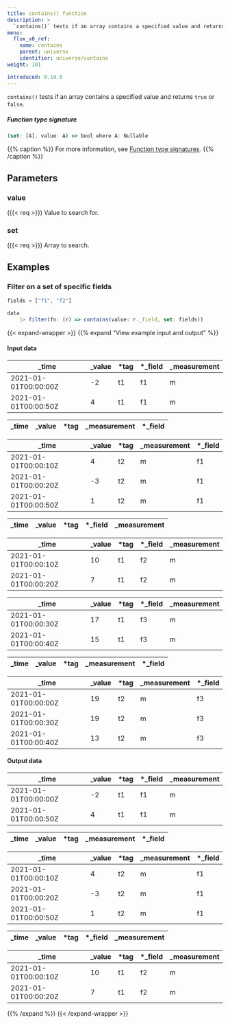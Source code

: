 ```yaml
---
title: contains() function
description: >
  `contains()` tests if an array contains a specified value and returns `true` or `false`.
menu:
  flux_v0_ref:
    name: contains
    parent: universe
    identifier: universe/contains
weight: 101

introduced: 0.19.0
---
```


<!------------------------------------------------------------------------------

IMPORTANT: This page was generated from comments in the Flux source code. Any
edits made directly to this page will be overwritten the next time the
documentation is generated. 

To make updates to this documentation, update the function comments above the
function definition in the Flux source code:

https://github.com/influxdata/flux/blob/master/stdlib/universe/universe.flux#L3565-L3565

Contributing to Flux: https://github.com/influxdata/flux#contributing
Fluxdoc syntax: https://github.com/influxdata/flux/blob/master/docs/fluxdoc.md

------------------------------------------------------------------------------->

`contains()` tests if an array contains a specified value and returns `true` or `false`.



##### Function type signature

```js
(set: [A], value: A) => bool where A: Nullable
```

{{% caption %}}
For more information, see [Function type signatures](/flux/v0/function-type-signatures/).
{{% /caption %}}

## Parameters

### value
({{< req >}})
Value to search for.



### set
({{< req >}})
Array to search.




## Examples

### Filter on a set of specific fields

```js
fields = ["f1", "f2"]

data
    |> filter(fn: (r) => contains(value: r._field, set: fields))

```

{{< expand-wrapper >}}
{{% expand "View example input and output" %}}

#### Input data

| _time                | _value  | *tag | *_field | _measurement  |
| -------------------- | ------- | ---- | ------- | ------------- |
| 2021-01-01T00:00:00Z | -2      | t1   | f1      | m             |
| 2021-01-01T00:00:50Z | 4       | t1   | f1      | m             |

| _time  | _value  | *tag | _measurement  | *_field |
| ------ | ------- | ---- | ------------- | ------- |

| _time                | _value  | *tag | _measurement  | *_field |
| -------------------- | ------- | ---- | ------------- | ------- |
| 2021-01-01T00:00:10Z | 4       | t2   | m             | f1      |
| 2021-01-01T00:00:20Z | -3      | t2   | m             | f1      |
| 2021-01-01T00:00:50Z | 1       | t2   | m             | f1      |

| _time  | _value  | *tag | *_field | _measurement  |
| ------ | ------- | ---- | ------- | ------------- |

| _time                | _value  | *tag | *_field | _measurement  |
| -------------------- | ------- | ---- | ------- | ------------- |
| 2021-01-01T00:00:10Z | 10      | t1   | f2      | m             |
| 2021-01-01T00:00:20Z | 7       | t1   | f2      | m             |

| _time                | _value  | *tag | *_field | _measurement  |
| -------------------- | ------- | ---- | ------- | ------------- |
| 2021-01-01T00:00:30Z | 17      | t1   | f3      | m             |
| 2021-01-01T00:00:40Z | 15      | t1   | f3      | m             |

| _time  | _value  | *tag | _measurement  | *_field |
| ------ | ------- | ---- | ------------- | ------- |

| _time                | _value  | *tag | _measurement  | *_field |
| -------------------- | ------- | ---- | ------------- | ------- |
| 2021-01-01T00:00:00Z | 19      | t2   | m             | f3      |
| 2021-01-01T00:00:30Z | 19      | t2   | m             | f3      |
| 2021-01-01T00:00:40Z | 13      | t2   | m             | f3      |


#### Output data

| _time                | _value  | *tag | *_field | _measurement  |
| -------------------- | ------- | ---- | ------- | ------------- |
| 2021-01-01T00:00:00Z | -2      | t1   | f1      | m             |
| 2021-01-01T00:00:50Z | 4       | t1   | f1      | m             |

| _time  | _value  | *tag | _measurement  | *_field |
| ------ | ------- | ---- | ------------- | ------- |

| _time                | _value  | *tag | _measurement  | *_field |
| -------------------- | ------- | ---- | ------------- | ------- |
| 2021-01-01T00:00:10Z | 4       | t2   | m             | f1      |
| 2021-01-01T00:00:20Z | -3      | t2   | m             | f1      |
| 2021-01-01T00:00:50Z | 1       | t2   | m             | f1      |

| _time  | _value  | *tag | *_field | _measurement  |
| ------ | ------- | ---- | ------- | ------------- |

| _time                | _value  | *tag | *_field | _measurement  |
| -------------------- | ------- | ---- | ------- | ------------- |
| 2021-01-01T00:00:10Z | 10      | t1   | f2      | m             |
| 2021-01-01T00:00:20Z | 7       | t1   | f2      | m             |

{{% /expand %}}
{{< /expand-wrapper >}}
